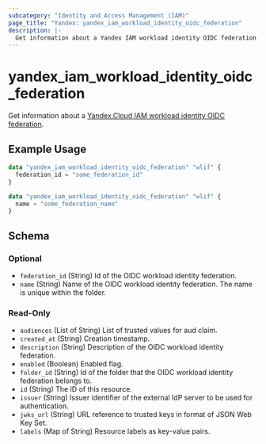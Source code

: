 ```yaml
---
subcategory: "Identity and Access Management (IAM)"
page_title: "Yandex: yandex_iam_workload_identity_oidc_federation"
description: |-
  Get information about a Yandex IAM workload identity OIDC federation.
---
```


# yandex_iam_workload_identity_oidc_federation

Get information about a [Yandex.Cloud IAM workload identity OIDC federation](https://yandex.cloud/docs/iam/concepts/workload-identity).

## Example Usage

```terraform
data "yandex_iam_workload_identity_oidc_federation" "wlif" {
  federation_id = "some_federation_id"
}

data "yandex_iam_workload_identity_oidc_federation" "wlif" {
  name = "some_federation_name"
}
```

<!-- schema generated by tfplugindocs -->
## Schema

### Optional

- `federation_id` (String) Id of the OIDC workload identity federation.
- `name` (String) Name of the OIDC workload identity federation. The name is unique within the folder.

### Read-Only

- `audiences` (List of String) List of trusted values for aud claim.
- `created_at` (String) Creation timestamp.
- `description` (String) Description of the OIDC workload identity federation.
- `enabled` (Boolean) Enabled flag.
- `folder_id` (String) Id of the folder that the OIDC workload identity federation belongs to.
- `id` (String) The ID of this resource.
- `issuer` (String) Issuer identifier of the external IdP server to be used for authentication.
- `jwks_url` (String) URL reference to trusted keys in format of JSON Web Key Set.
- `labels` (Map of String) Resource labels as key-value pairs.


